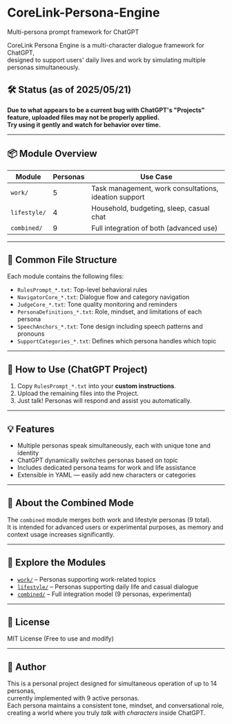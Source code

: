 # CoreLink-Persona-Engine  
Multi-persona prompt framework for ChatGPT  

CoreLink Persona Engine is a multi-character dialogue framework for ChatGPT,  
designed to support users' daily lives and work by simulating multiple personas simultaneously.

## 🛠️ Status (as of 2025/05/21)  
**Due to what appears to be a current bug with ChatGPT's "Projects" feature, uploaded files may not be properly applied.**  
**Try using it gently and watch for behavior over time.**

---

## 📦 Module Overview

| Module         | Personas | Use Case                            |
|----------------|----------|-------------------------------------|
| `work/`        | 5        | Task management, work consultations, ideation support |
| `lifestyle/`   | 4        | Household, budgeting, sleep, casual chat |
| `combined/`    | 9        | Full integration of both (advanced use) |

---

## 🔧 Common File Structure

Each module contains the following files:

- `RulesPrompt_*.txt`: Top-level behavioral rules
- `NavigatorCore_*.txt`: Dialogue flow and category navigation
- `JudgeCore_*.txt`: Tone quality monitoring and reminders
- `PersonaDefinitions_*.txt`: Role, mindset, and limitations of each persona
- `SpeechAnchors_*.txt`: Tone design including speech patterns and pronouns
- `SupportCategories_*.txt`: Defines which persona handles which topic

---

## 🚀 How to Use (ChatGPT Project)

1. Copy `RulesPrompt_*.txt` into your **custom instructions**.
2. Upload the remaining files into the Project.
3. Just talk! Personas will respond and assist you automatically.

---

## 💡 Features

- Multiple personas speak simultaneously, each with unique tone and identity
- ChatGPT dynamically switches personas based on topic
- Includes dedicated persona teams for work and life assistance
- Extensible in YAML — easily add new characters or categories

---

## 🧪 About the Combined Mode

The `combined` module merges both work and lifestyle personas (9 total).  
It is intended for advanced users or experimental purposes, as memory and context usage increases significantly.

---

## 📁 Explore the Modules

- [`work/`](./work/) – Personas supporting work-related topics  
- [`lifestyle/`](./lifestyle/) – Personas supporting daily life and casual dialogue  
- [`combined/`](./combined/) – Full integration model (9 personas, experimental)

---

## 🔖 License

MIT License (Free to use and modify)

---

## 👤 Author

This is a personal project designed for simultaneous operation of up to 14 personas,  
currently implemented with 9 active personas.  
Each persona maintains a consistent tone, mindset, and conversational role,  
creating a world where you truly *talk with characters* inside ChatGPT.
